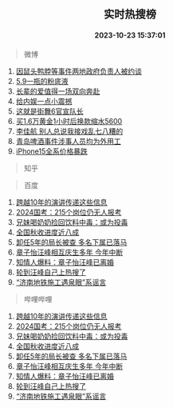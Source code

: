 <div align="center"><h2>实时热搜榜</h2><h4>2023-10-23 15:37:01</h4></div>

> 微博  

1. [因鼠头鸭脖等事件两地政府负责人被约谈](https://s.weibo.com/weibo?q=%23%E5%9B%A0%E9%BC%A0%E5%A4%B4%E9%B8%AD%E8%84%96%E7%AD%89%E4%BA%8B%E4%BB%B6%E4%B8%A4%E5%9C%B0%E6%94%BF%E5%BA%9C%E8%B4%9F%E8%B4%A3%E4%BA%BA%E8%A2%AB%E7%BA%A6%E8%B0%88%23&t=31&band_rank=1&Refer=top)<br />
2. [5.9一瓶的粉底液](https://s.weibo.com/weibo?q=5.9%E4%B8%80%E7%93%B6%E7%9A%84%E7%B2%89%E5%BA%95%E6%B6%B2&t=31&band_rank=2&Refer=top)<br />
3. [长辈的爱值得一场双向奔赴](https://s.weibo.com/weibo?q=%23%E9%95%BF%E8%BE%88%E7%9A%84%E7%88%B1%E5%80%BC%E5%BE%97%E4%B8%80%E5%9C%BA%E5%8F%8C%E5%90%91%E5%A5%94%E8%B5%B4%23&t=31&band_rank=3&Refer=top)<br />
4. [给内娱一点小震撼](https://s.weibo.com/weibo?q=%23%E7%BB%99%E5%86%85%E5%A8%B1%E4%B8%80%E7%82%B9%E5%B0%8F%E9%9C%87%E6%92%BC%23&t=31&band_rank=4&Refer=top)<br />
5. [这就是街舞6官宣队长](https://s.weibo.com/weibo?q=%23%E8%BF%99%E5%B0%B1%E6%98%AF%E8%A1%97%E8%88%9E6%E5%AE%98%E5%AE%A3%E9%98%9F%E9%95%BF%23&t=31&band_rank=5&Refer=top)<br />
6. [买1.6万黄金1小时后换款缩水5600](https://s.weibo.com/weibo?q=%23%E4%B9%B01.6%E4%B8%87%E9%BB%84%E9%87%911%E5%B0%8F%E6%97%B6%E5%90%8E%E6%8D%A2%E6%AC%BE%E7%BC%A9%E6%B0%B45600%23&t=31&band_rank=6&Refer=top)<br />
7. [李佳航 别人总说我接戏乱七八糟的](https://s.weibo.com/weibo?q=%E6%9D%8E%E4%BD%B3%E8%88%AA%20%E5%88%AB%E4%BA%BA%E6%80%BB%E8%AF%B4%E6%88%91%E6%8E%A5%E6%88%8F%E4%B9%B1%E4%B8%83%E5%85%AB%E7%B3%9F%E7%9A%84&t=31&band_rank=7&Refer=top)<br />
8. [青岛啤酒事件涉事人员均为外用工](https://s.weibo.com/weibo?q=%23%E9%9D%92%E5%B2%9B%E5%95%A4%E9%85%92%E4%BA%8B%E4%BB%B6%E6%B6%89%E4%BA%8B%E4%BA%BA%E5%91%98%E5%9D%87%E4%B8%BA%E5%A4%96%E7%94%A8%E5%B7%A5%23&t=31&band_rank=8&Refer=top)<br />
9. [iPhone15全系价格暴跌](https://s.weibo.com/weibo?q=%23iPhone15%E5%85%A8%E7%B3%BB%E4%BB%B7%E6%A0%BC%E6%9A%B4%E8%B7%8C%23&t=31&band_rank=9&Refer=top)<br />

> 知乎  


> 百度  

1. [跨越10年的演讲传递这些信息](https://www.baidu.com/s?wd=%E8%B7%A8%E8%B6%8A10%E5%B9%B4%E7%9A%84%E6%BC%94%E8%AE%B2%E4%BC%A0%E9%80%92%E8%BF%99%E4%BA%9B%E4%BF%A1%E6%81%AF&sa=fyb_news&rsv_dl=fyb_news)<br />
2. [2024国考：215个岗位仍无人报考](https://www.baidu.com/s?wd=2024%E5%9B%BD%E8%80%83%EF%BC%9A215%E4%B8%AA%E5%B2%97%E4%BD%8D%E4%BB%8D%E6%97%A0%E4%BA%BA%E6%8A%A5%E8%80%83&sa=fyb_news&rsv_dl=fyb_news)<br />
3. [兄妹喝奶奶捡回饮料中毒：或为投毒](https://www.baidu.com/s?wd=%E5%85%84%E5%A6%B9%E5%96%9D%E5%A5%B6%E5%A5%B6%E6%8D%A1%E5%9B%9E%E9%A5%AE%E6%96%99%E4%B8%AD%E6%AF%92%EF%BC%9A%E6%88%96%E4%B8%BA%E6%8A%95%E6%AF%92&sa=fyb_news&rsv_dl=fyb_news)<br />
4. [全国秋收进度近八成](https://www.baidu.com/s?wd=%E5%85%A8%E5%9B%BD%E7%A7%8B%E6%94%B6%E8%BF%9B%E5%BA%A6%E8%BF%91%E5%85%AB%E6%88%90&sa=fyb_news&rsv_dl=fyb_news)<br />
5. [卸任5年的局长被查 多名下属已落马](https://www.baidu.com/s?wd=%E5%8D%B8%E4%BB%BB5%E5%B9%B4%E7%9A%84%E5%B1%80%E9%95%BF%E8%A2%AB%E6%9F%A5+%E5%A4%9A%E5%90%8D%E4%B8%8B%E5%B1%9E%E5%B7%B2%E8%90%BD%E9%A9%AC&sa=fyb_news&rsv_dl=fyb_news)<br />
6. [章子怡汪峰相互庆生多年 今年中断](https://www.baidu.com/s?wd=%E7%AB%A0%E5%AD%90%E6%80%A1%E6%B1%AA%E5%B3%B0%E7%9B%B8%E4%BA%92%E5%BA%86%E7%94%9F%E5%A4%9A%E5%B9%B4+%E4%BB%8A%E5%B9%B4%E4%B8%AD%E6%96%AD&sa=fyb_news&rsv_dl=fyb_news)<br />
7. [知情人爆料：章子怡汪峰已离婚](https://www.baidu.com/s?wd=%E7%9F%A5%E6%83%85%E4%BA%BA%E7%88%86%E6%96%99%EF%BC%9A%E7%AB%A0%E5%AD%90%E6%80%A1%E6%B1%AA%E5%B3%B0%E5%B7%B2%E7%A6%BB%E5%A9%9A&sa=fyb_news&rsv_dl=fyb_news)<br />
8. [轮到汪峰自己上热搜了](https://www.baidu.com/s?wd=%E8%BD%AE%E5%88%B0%E6%B1%AA%E5%B3%B0%E8%87%AA%E5%B7%B1%E4%B8%8A%E7%83%AD%E6%90%9C%E4%BA%86&sa=fyb_news&rsv_dl=fyb_news)<br />
9. [“济南地铁施工遇泉眼”系谣言](https://www.baidu.com/s?wd=%E2%80%9C%E6%B5%8E%E5%8D%97%E5%9C%B0%E9%93%81%E6%96%BD%E5%B7%A5%E9%81%87%E6%B3%89%E7%9C%BC%E2%80%9D%E7%B3%BB%E8%B0%A3%E8%A8%80&sa=fyb_news&rsv_dl=fyb_news)<br />

> 哔哩哔哩  

1. [跨越10年的演讲传递这些信息](https://www.baidu.com/s?wd=%E8%B7%A8%E8%B6%8A10%E5%B9%B4%E7%9A%84%E6%BC%94%E8%AE%B2%E4%BC%A0%E9%80%92%E8%BF%99%E4%BA%9B%E4%BF%A1%E6%81%AF&sa=fyb_news&rsv_dl=fyb_news)<br />
2. [2024国考：215个岗位仍无人报考](https://www.baidu.com/s?wd=2024%E5%9B%BD%E8%80%83%EF%BC%9A215%E4%B8%AA%E5%B2%97%E4%BD%8D%E4%BB%8D%E6%97%A0%E4%BA%BA%E6%8A%A5%E8%80%83&sa=fyb_news&rsv_dl=fyb_news)<br />
3. [兄妹喝奶奶捡回饮料中毒：或为投毒](https://www.baidu.com/s?wd=%E5%85%84%E5%A6%B9%E5%96%9D%E5%A5%B6%E5%A5%B6%E6%8D%A1%E5%9B%9E%E9%A5%AE%E6%96%99%E4%B8%AD%E6%AF%92%EF%BC%9A%E6%88%96%E4%B8%BA%E6%8A%95%E6%AF%92&sa=fyb_news&rsv_dl=fyb_news)<br />
4. [全国秋收进度近八成](https://www.baidu.com/s?wd=%E5%85%A8%E5%9B%BD%E7%A7%8B%E6%94%B6%E8%BF%9B%E5%BA%A6%E8%BF%91%E5%85%AB%E6%88%90&sa=fyb_news&rsv_dl=fyb_news)<br />
5. [卸任5年的局长被查 多名下属已落马](https://www.baidu.com/s?wd=%E5%8D%B8%E4%BB%BB5%E5%B9%B4%E7%9A%84%E5%B1%80%E9%95%BF%E8%A2%AB%E6%9F%A5+%E5%A4%9A%E5%90%8D%E4%B8%8B%E5%B1%9E%E5%B7%B2%E8%90%BD%E9%A9%AC&sa=fyb_news&rsv_dl=fyb_news)<br />
6. [章子怡汪峰相互庆生多年 今年中断](https://www.baidu.com/s?wd=%E7%AB%A0%E5%AD%90%E6%80%A1%E6%B1%AA%E5%B3%B0%E7%9B%B8%E4%BA%92%E5%BA%86%E7%94%9F%E5%A4%9A%E5%B9%B4+%E4%BB%8A%E5%B9%B4%E4%B8%AD%E6%96%AD&sa=fyb_news&rsv_dl=fyb_news)<br />
7. [知情人爆料：章子怡汪峰已离婚](https://www.baidu.com/s?wd=%E7%9F%A5%E6%83%85%E4%BA%BA%E7%88%86%E6%96%99%EF%BC%9A%E7%AB%A0%E5%AD%90%E6%80%A1%E6%B1%AA%E5%B3%B0%E5%B7%B2%E7%A6%BB%E5%A9%9A&sa=fyb_news&rsv_dl=fyb_news)<br />
8. [轮到汪峰自己上热搜了](https://www.baidu.com/s?wd=%E8%BD%AE%E5%88%B0%E6%B1%AA%E5%B3%B0%E8%87%AA%E5%B7%B1%E4%B8%8A%E7%83%AD%E6%90%9C%E4%BA%86&sa=fyb_news&rsv_dl=fyb_news)<br />
9. [“济南地铁施工遇泉眼”系谣言](https://www.baidu.com/s?wd=%E2%80%9C%E6%B5%8E%E5%8D%97%E5%9C%B0%E9%93%81%E6%96%BD%E5%B7%A5%E9%81%87%E6%B3%89%E7%9C%BC%E2%80%9D%E7%B3%BB%E8%B0%A3%E8%A8%80&sa=fyb_news&rsv_dl=fyb_news)<br />

